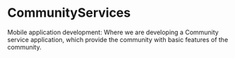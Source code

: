 # CommunityServices
Mobile application development: Where we are developing a Community service application, which provide the community with basic features of the community.
